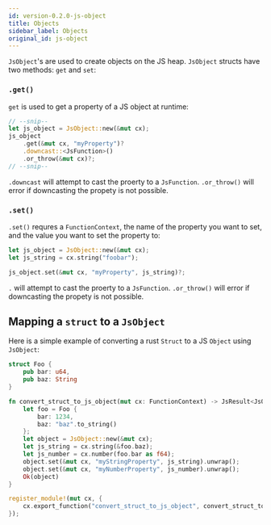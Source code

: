 ```yaml
---
id: version-0.2.0-js-object
title: Objects
sidebar_label: Objects
original_id: js-object
---
```


`JsObject`'s are used to create objects on the JS heap. `JsObject` structs have two methods: `get` and `set`:

### `.get()`

`get` is used to get a property of a JS object at runtime:

```rust
// --snip--
let js_object = JsObject::new(&mut cx);
js_object
    .get(&mut cx, "myProperty")?
    .downcast::<JsFunction>()
    .or_throw(&mut cx)?;
// --snip--
```

`.downcast` will attempt to cast the proerty to a `JsFunction`. `.or_throw()` will error if downcasting the propety is not possible.

### `.set()`

`.set()` requres a `FunctionContext`, the name of the property you want to set, and the value you want to set the property to:

```rust
let js_object = JsObject::new(&mut cx);
let js_string = cx.string("foobar");

js_object.set(&mut cx, "myProperty", js_string)?;
```

`.` will attempt to cast the proerty to a `JsFunction`. `.or_throw()` will error if downcasting the propety is not possible.

## Mapping a `struct` to a `JsObject`

Here is a simple example of converting a rust `Struct` to a JS `Object` using `JsObject`:

```rust
struct Foo {
    pub bar: u64,
    pub baz: String
}

fn convert_struct_to_js_object(mut cx: FunctionContext) -> JsResult<JsObject> {
    let foo = Foo {
        bar: 1234,
        baz: "baz".to_string()
    };
    let object = JsObject::new(&mut cx);
    let js_string = cx.string(&foo.baz);
    let js_number = cx.number(foo.bar as f64);
    object.set(&mut cx, "myStringProperty", js_string).unwrap();
    object.set(&mut cx, "myNumberProperty", js_number).unwrap();
    Ok(object)
}

register_module!(mut cx, {
    cx.export_function("convert_struct_to_js_object", convert_struct_to_js_object)
});
```
